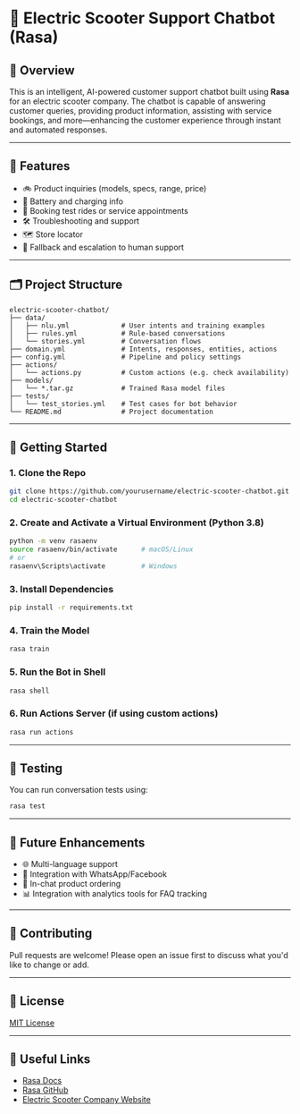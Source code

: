 # 🛵 Electric Scooter Support Chatbot (Rasa)

## 🤖 Overview

This is an intelligent, AI-powered customer support chatbot built using **Rasa** for an electric scooter company. The chatbot is capable of answering customer queries, providing product information, assisting with service bookings, and more—enhancing the customer experience through instant and automated responses.

---

## 🧠 Features

- 🚲 Product inquiries (models, specs, range, price)
- 🔋 Battery and charging info
- 🧾 Booking test rides or service appointments
- 🛠️ Troubleshooting and support
- 🗺️ Store locator
- 💬 Fallback and escalation to human support

---

## 🗂️ Project Structure

```
electric-scooter-chatbot/
├── data/
│   ├── nlu.yml             # User intents and training examples
│   ├── rules.yml           # Rule-based conversations
│   └── stories.yml         # Conversation flows
├── domain.yml              # Intents, responses, entities, actions
├── config.yml              # Pipeline and policy settings
├── actions/
│   └── actions.py          # Custom actions (e.g. check availability)
├── models/
│   └── *.tar.gz            # Trained Rasa model files
├── tests/
│   └── test_stories.yml    # Test cases for bot behavior
└── README.md               # Project documentation
```

---

## 🚀 Getting Started

### 1. Clone the Repo
```bash
git clone https://github.com/yourusername/electric-scooter-chatbot.git
cd electric-scooter-chatbot
```

### 2. Create and Activate a Virtual Environment (Python 3.8)
```bash
python -m venv rasaenv
source rasaenv/bin/activate      # macOS/Linux
# or
rasaenv\Scripts\activate         # Windows
```

### 3. Install Dependencies
```bash
pip install -r requirements.txt
```

### 4. Train the Model
```bash
rasa train
```

### 5. Run the Bot in Shell
```bash
rasa shell
```

### 6. Run Actions Server (if using custom actions)
```bash
rasa run actions
```

---

## 🧪 Testing

You can run conversation tests using:
```bash
rasa test
```

---

## 📌 Future Enhancements

- 🌐 Multi-language support
- 📱 Integration with WhatsApp/Facebook
- 🛒 In-chat product ordering
- 📊 Integration with analytics tools for FAQ tracking

---

## 🤝 Contributing

Pull requests are welcome! Please open an issue first to discuss what you'd like to change or add.

---

## 📄 License

[MIT License](LICENSE)

---

## 🔗 Useful Links

- [Rasa Docs](https://rasa.com/docs/)
- [Rasa GitHub](https://github.com/RasaHQ/rasa)
- [Electric Scooter Company Website](#)
